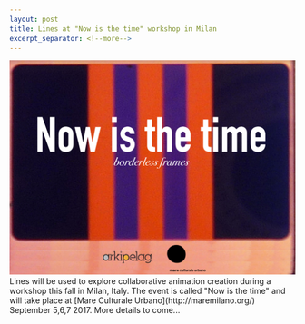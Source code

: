 ```yaml
---
layout: post
title: Lines at "Now is the time" workshop in Milan
excerpt_separator: <!--more-->
---
```


<img class="postThumbnail" src="images/2017-07-19-now-is-the-time.png" alt="Mare Cultural Urbano logo">
Lines will be used to explore collaborative animation creation during a workshop this fall in Milan, Italy. The event is called "Now is the time" and will take place at [Mare Culturale Urbano](http://maremilano.org/) September 5,6,7 2017. More details to come...

<!--more-->
